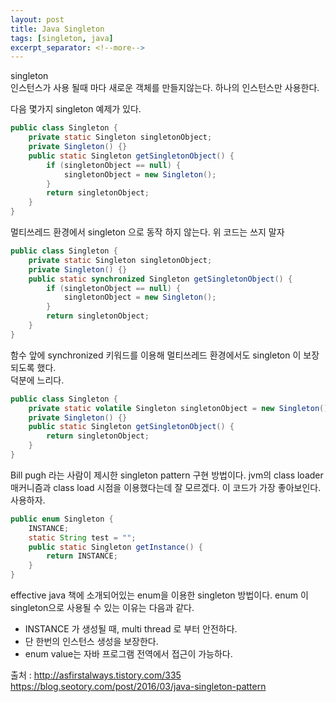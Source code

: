 ```yaml
---
layout: post
title: Java Singleton
tags: [singleton, java]
excerpt_separator: <!--more-->
---
```




singleton  
인스턴스가 사용 될때 마다 새로운 객체를 만들지않는다. 하나의 인스턴스만 사용한다.  
  
다음 몇가지 singleton 예제가 있다.

```java
public class Singleton {
	private static Singleton singletonObject;
	private Singleton() {}
	public static Singleton getSingletonObject() {
		if (singletonObject == null) {
			singletonObject = new Singleton();
		}
		return singletonObject;
	}
}
```
멀티쓰레드 환경에서 singleton 으로 동작 하지 않는다. 위 코드는 쓰지 말자

```java
public class Singleton {
	private static Singleton singletonObject;
	private Singleton() {}
	public static synchronized Singleton getSingletonObject() {
		if (singletonObject == null) {
			singletonObject = new Singleton();
		}
		return singletonObject;
	}
}
```
함수 앞에 synchronized 키워드를 이용해 멀티쓰레드 환경에서도 singleton 이 보장 되도록 했다.  
덕분에 느리다.

```java
public class Singleton {
	private static volatile Singleton singletonObject = new Singleton();
	private Singleton() {}
	public static Singleton getSingletonObject() {
		return singletonObject;
	}
}
```
Bill pugh 라는 사람이 제시한 singleton pattern 구현 방법이다. jvm의 class loader 매커니즘과 class load 시점을 이용했다는데 잘 모르겠다.
이 코드가 가장 좋아보인다. 사용하자.

```java
public enum Singleton {
	INSTANCE;
	static String test = "";
	public static Singleton getInstance() {
		return INSTANCE;
	}
}
```
effective java 책에 소개되어있는 enum을 이용한 singleton 방법이다.
enum 이 singleton으로 사용될 수 있는 이유는 다음과 같다.
* INSTANCE 가 생성될 때, multi thread 로 부터 안전하다.
* 단 한번의 인스턴스 생성을 보장한다.
* enum value는 자바 프로그램 전역에서 접근이 가능하다.

출처 : http://asfirstalways.tistory.com/335
https://blog.seotory.com/post/2016/03/java-singleton-pattern
